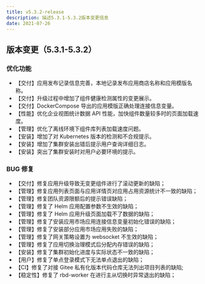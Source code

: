 ```yaml
---
title: v5.3.2-release
description: 描述5.3.1-5.3.2版本变更信息
date: 2021-07-26
---
```


## 版本变更（5.3.1-5.3.2）

### 优化功能

- 【交付】应用发布记录信息完善，本地记录发布应用商店名称和应用模版名称。
- 【交付】升级过程中增加了组件健康检测属性的变更展示。
- 【交付】DockerCompose 导出的应用模版正确处理连接信息变量。
- 【性能】优化企业视图统计数据 API 性能，加快组件数量较多时的页面加载速度。
- 【管理】优化了离线环境下组件库列表加载速度问题。
- 【安装】增加了对 Kubernetes 版本的检测和不合规提示。
- 【安装】增加了集群安装出错后提示用户查询详细日志。
- 【安装】突出了集群安装时对用户必要环境的提示。

### BUG 修复

- 【交付】修复应用升级导致无变更组件进行了滚动更新的缺陷；
- 【管理】修复应用列表页面与应用详情页对应用占用资源统计不一致的缺陷；
- 【管理】修复团队资源限额后的提示错误缺陷；
- 【管理】修复了 Helm 应用配置参数不生效的缺陷；
- 【管理】修复了 Helm 应用升级页面加载不了数据的缺陷；
- 【管理】修复了安装应用市场应用连接信息变量初始化错误的缺陷；
- 【管理】修复了安装部分应用市场应用失败的缺陷；
- 【管理】修复了网关策略设置为 websocket 不生效的缺陷；
- 【管理】修复了应用切换治理模式后分配内存错误的缺陷；
- 【安装】修复了集群初始化进度与实际状态不一致的缺陷；
- 【用户】修复了单点登录模式下无法单点退出的缺陷；
- 【CI】修复了对接 Gitee 私有化版本代码仓库无法列出项目列表的缺陷;
- 【稳定性】修复了 rbd-worker 在进行主从切换时异常退出的缺陷；
